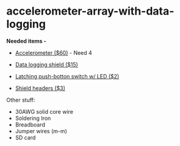 # accelerometer-array-with-data-logging


**Needed items -**

* [Accelerometer ($60)](https://www.adafruit.com/product/163) - Need 4

* [Data logging shield ($15)](https://www.adafruit.com/product/1141)

* [Latching push-botton switch w/ LED ($2)](https://www.adafruit.com/product/1476)

* [Shield headers ($3)](https://www.adafruit.com/product/85)

Other stuff:

* 30AWG solid core wire
* Soldering Iron 
* Breadboard
* Jumper wires (m-m)
* SD card
